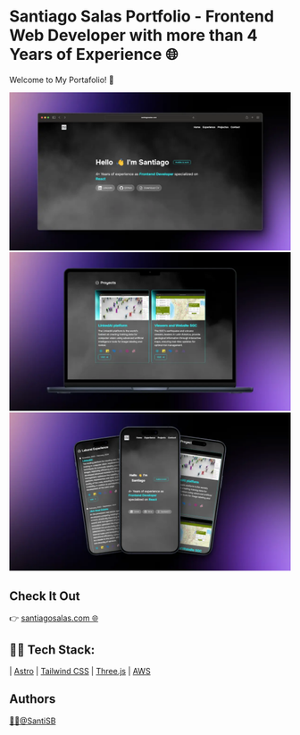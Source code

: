 # Santiago Salas Portfolio - Frontend Web Developer with more than 4 Years of Experience 🌐

Welcome to My Portafolio! 👋

![Mockup Main](/public/images/mockups/portfolio.webp)
![Mockup Laptop](/public/images/mockups/laptop.webp)
![Mockup Mobile](/public/images/mockups/mobile.webp)

## Check It Out

👉 [santiagosalas.com 🌐](https://santiagosalas.com/)

## 👨‍💻 Tech Stack:
 | [Astro](https://astro.build/)
 | [Tailwind CSS](https://tailwindcss.com/)
 | [Three.js](https://threejs.org/)
 | [AWS](https://aws.amazon.com/)

## Authors

[🐱‍💻@SantiSB](https://github.com/SantiSB)
